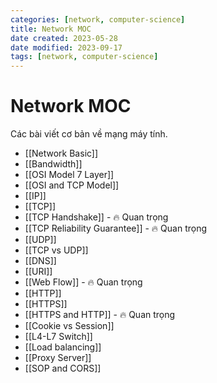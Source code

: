 ```yaml
---
categories: [network, computer-science]
title: Network MOC
date created: 2023-05-28
date modified: 2023-09-17
tags: [network, computer-science]
---
```


# Network MOC

Các bài viết cơ bản về mạng máy tính.

 - [[Network Basic]]
 - [[Bandwidth]]
 - [[OSI Model 7 Layer]]
 - [[OSI and TCP Model]]
 - [[IP]]
 - [[TCP]]
 - [[TCP Handshake]] - 🔥 Quan trọng
 - [[TCP Reliability Guarantee]] - 🔥 Quan trọng
 - [[UDP]]
 - [[TCP vs UDP]]
 - [[DNS]]
 - [[URI]]
 - [[Web Flow]] - 🔥 Quan trọng
 - [[HTTP]]
 - [[HTTPS]]
 - [[HTTPS and HTTP]] - 🔥 Quan trọng
 - [[Cookie vs Session]]
 - [[L4-L7 Switch]]
 - [[Load balancing]]
 - [[Proxy Server]]
 - [[SOP and CORS]]

